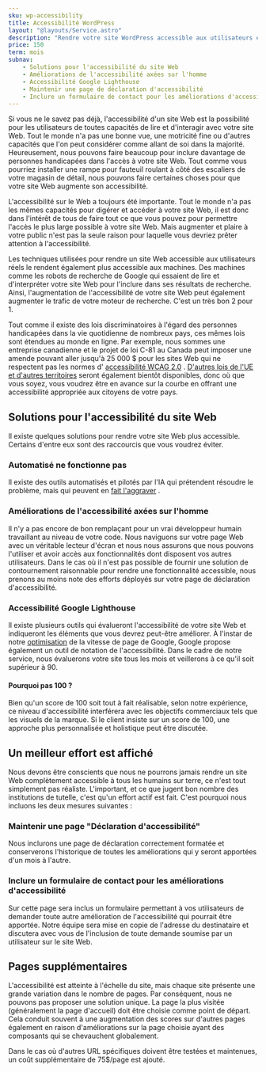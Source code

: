 ```yaml
---
sku: wp-accessibility
title: Accessibilité WordPress
layout: "@layouts/Service.astro"
description: "Rendre votre site WordPress accessible aux utilisateurs est désormais une obligation légale dans de nombreux endroits. Ne prenez pas de retard. Nous peaufinerons votre site Web pour qu'il soit correctement accessible et qu'il mène l'avenir du contenu en ligne pour tous."
price: 150
term: mois
subnav:
    - Solutions pour l'accessibilité du site Web
    - Améliorations de l'accessibilité axées sur l'homme
    - Accessibilité Google Lighthouse
    - Maintenir une page de déclaration d'accessibilité
    - Inclure un formulaire de contact pour les améliorations d'accessibilité
---
```


Si vous ne le savez pas déjà, l'accessibilité d'un site Web est la possibilité pour les utilisateurs de toutes capacités de lire et d'interagir avec votre site Web. Tout le monde n'a pas une bonne vue, une motricité fine ou d'autres capacités que l'on peut considérer comme allant de soi dans la majorité. Heureusement, nous pouvons faire beaucoup pour inclure davantage de personnes handicapées dans l'accès à votre site Web. Tout comme vous pourriez installer une rampe pour fauteuil roulant à côté des escaliers de votre magasin de détail, nous pouvons faire certaines choses pour que votre site Web augmente son accessibilité.

L'accessibilité sur le Web a toujours été importante. Tout le monde n'a pas les mêmes capacités pour digérer et accéder à votre site Web, il est donc dans l'intérêt de tous de faire tout ce que vous pouvez pour permettre l'accès le plus large possible à votre site Web. Mais augmenter et plaire à votre public n'est pas la seule raison pour laquelle vous devriez prêter attention à l'accessibilité.

Les techniques utilisées pour rendre un site Web accessible aux utilisateurs réels le rendent également plus accessible aux machines. Des machines comme les robots de recherche de Google qui essaient de lire et d'interpréter votre site Web pour l'inclure dans ses résultats de recherche. Ainsi, l'augmentation de l'accessibilité de votre site Web peut également augmenter le trafic de votre moteur de recherche. C'est un très bon 2 pour 1.

Tout comme il existe des lois discriminatoires à l'égard des personnes handicapées dans la vie quotidienne de nombreux pays, ces mêmes lois sont étendues au monde en ligne. Par exemple, nous sommes une entreprise canadienne et le projet de loi C-81 au Canada peut imposer une amende pouvant aller jusqu'à 25 000 $ pour les sites Web qui ne respectent pas les normes d' [accessibilité WCAG 2.0](https://www.w3.org/TR/WCAG20/) . [D'autres lois de l'UE et d'autres territoires](/how-to-achieve-great-accessibility-on-canadian-websites) seront également bientôt disponibles, donc où que vous soyez, vous voudrez être en avance sur la courbe en offrant une accessibilité appropriée aux citoyens de votre pays.

## Solutions pour l'accessibilité du site Web

Il existe quelques solutions pour rendre votre site Web plus accessible. Certains d'entre eux sont des raccourcis que vous voudrez éviter.

### Automatisé ne fonctionne pas

Il existe des outils automatisés et pilotés par l'IA qui prétendent résoudre le problème, mais qui peuvent en [fait l'aggraver](https://www.nytimes.com/2022/07/13/technology/ai-web-accessibility.html) .

### Améliorations de l'accessibilité axées sur l'homme

Il n'y a pas encore de bon remplaçant pour un vrai développeur humain travaillant au niveau de votre code. Nous naviguons sur votre page Web avec un véritable lecteur d'écran et nous nous assurons que nous pouvons l'utiliser et avoir accès aux fonctionnalités dont disposent vos autres utilisateurs. Dans le cas où il n'est pas possible de fournir une solution de contournement raisonnable pour rendre une fonctionnalité accessible, nous prenons au moins note des efforts déployés sur votre page de déclaration d'accessibilité.

### Accessibilité Google Lighthouse

Il existe plusieurs outils qui évalueront l'accessibilité de votre site Web et indiqueront les éléments que vous devrez peut-être améliorer. À l'instar de notre [optimisation](/wordpress-services/speed-optimization) de la vitesse de page de Google, Google propose également un outil de notation de l'accessibilité. Dans le cadre de notre service, nous évaluerons votre site tous les mois et veillerons à ce qu'il soit supérieur à 90.

#### Pourquoi pas 100 ?

Bien qu'un score de 100 soit tout à fait réalisable, selon notre expérience, ce niveau d'accessibilité interférera avec les objectifs commerciaux tels que les visuels de la marque. Si le client insiste sur un score de 100, une approche plus personnalisée et holistique peut être discutée.

## Un meilleur effort est affiché

Nous devons être conscients que nous ne pourrons jamais rendre un site Web complètement accessible à tous les humains sur terre, ce n'est tout simplement pas réaliste. L'important, et ce que jugent bon nombre des institutions de tutelle, c'est qu'un effort actif est fait. C'est pourquoi nous incluons les deux mesures suivantes :

### Maintenir une page "Déclaration d'accessibilité"

Nous inclurons une page de déclaration correctement formatée et conserverons l'historique de toutes les améliorations qui y seront apportées d'un mois à l'autre.

### Inclure un formulaire de contact pour les améliorations d'accessibilité

Sur cette page sera inclus un formulaire permettant à vos utilisateurs de demander toute autre amélioration de l'accessibilité qui pourrait être apportée. Notre équipe sera mise en copie de l'adresse du destinataire et discutera avec vous de l'inclusion de toute demande soumise par un utilisateur sur le site Web.

## Pages supplémentaires

L'accessibilité est atteinte à l'échelle du site, mais chaque site présente une grande variation dans le nombre de pages. Par conséquent, nous ne pouvons pas proposer une solution unique. La page la plus visitée (généralement la page d'accueil) doit être choisie comme point de départ. Cela conduit souvent à une augmentation des scores sur d'autres pages également en raison d'améliorations sur la page choisie ayant des composants qui se chevauchent globalement.

Dans le cas où d'autres URL spécifiques doivent être testées et maintenues, un coût supplémentaire de 75$/page est ajouté.
